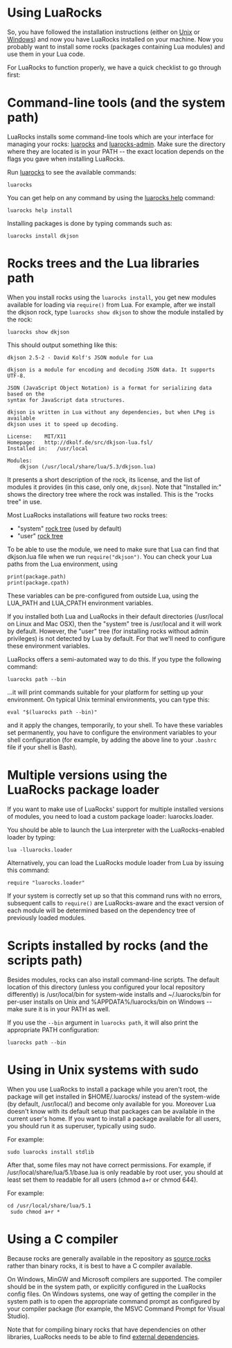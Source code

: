 # Using LuaRocks

So, you have followed the installation instructions (either on
[Unix](installation_instructions_for_unix.md) or
[Windows](installation_instructions_for_windows.md)) and now you have LuaRocks
installed on your machine. Now you probably want to install some rocks
(packages containing Lua modules) and use them in your Lua code. 

For LuaRocks to function properly, we have a quick checklist to go through
first:

# Command-line tools (and the system path) 

LuaRocks installs some command-line tools which are your interface for
managing your rocks: [luarocks](luarocks.md) and
[luarocks-admin](luarocks_admin.md). Make sure the directory where they are
located is in your PATH -- the exact location depends on the flags you gave
when installing LuaRocks.

Run [luarocks](luarocks.md) to see the available commands:

```
luarocks 
```

You can get help on any command by using the [luarocks help](luarocks_help.md) command:

```
luarocks help install
```

Installing packages is done by typing commands such as:

```
luarocks install dkjson
```

# Rocks trees and the Lua libraries path 

When you install rocks using the `luarocks install`, you get new modules
available for loading via `require()` from Lua. For example, after we install
the dkjson rock, type `luarocks show dkjson` to show the module installed by
the rock:

```
luarocks show dkjson
```

This should output something like this:

```
dkjson 2.5-2 - David Kolf's JSON module for Lua
  
dkjson is a module for encoding and decoding JSON data. It supports UTF-8.
  
JSON (JavaScript Object Notation) is a format for serializing data based on the
syntax for JavaScript data structures.
  
dkjson is written in Lua without any dependencies, but when LPeg is available
dkjson uses it to speed up decoding.
  
License: 	MIT/X11
Homepage: 	http://dkolf.de/src/dkjson-lua.fsl/
Installed in: 	/usr/local
  
Modules:
	dkjson (/usr/local/share/lua/5.3/dkjson.lua)
```

It presents a short description of the rock, its license, and the list of
modules it provides (in this case, only one, `dkjson`). Note that "Installed
in:" shows the directory tree where the rock was installed. This is the "rocks
tree" in use.

Most LuaRocks installations will feature two rocks trees:

* "system" [rock tree](rocks_repositories.md) (used by default)
* "user" [rock tree](rocks_repositories.md)

To be able to use the module, we need to make sure that Lua can find that
dkjson.lua file when we run `require("dkjson")`. You can check your Lua paths
from the Lua environment, using

```
print(package.path)
print(package.cpath)
```

These variables can be pre-configured from outside Lua, using the LUA_PATH and
LUA_CPATH environment variables. 

If you installed both Lua and LuaRocks in their default directories
(/usr/local on Linux and Mac OSX), then the "system" tree is /usr/local and it
will work by default. However, the "user" tree (for installing rocks without
admin privileges) is not detected by Lua by default. For that we'll need to
configure these environment variables.

LuaRocks offers a semi-automated way to do this. If you type the following
command:

```
luarocks path --bin
```

...it will print commands suitable for your platform for setting up your
environment. On typical Unix terminal environments, you can type this:

```
eval "$(luarocks path --bin)"
```

and it apply the changes, temporarily, to your shell. To have these variables
set permanently, you have to configure the environment variables to your shell
configuration (for example, by adding the above line to your `.bashrc` file if
your shell is Bash).

# Multiple versions using the LuaRocks package loader 

If you want to make use of LuaRocks' support for multiple installed versions
of modules, you need to load a custom package loader: luarocks.loader.

You should be able to launch the Lua interpreter with the LuaRocks-enabled
loader by typing:

```
lua -lluarocks.loader
```

Alternatively, you can load the LuaRocks module loader from Lua by issuing
this command:

```
require "luarocks.loader"
```

If your system is correctly set up so that this command runs with no errors,
subsequent calls to `require()` are LuaRocks-aware and the exact version of
each module will be determined based on the dependency tree of previously
loaded modules. 

# Scripts installed by rocks (and the scripts path) 

Besides modules, rocks can also install command-line scripts. The default
location of this directory (unless you configured your local repository
differently) is /usr/local/bin for system-wide installs and ~/.luarocks/bin
for per-user installs on Unix and %APPDATA%/luarocks/bin on Windows -- make
sure it is in your PATH as well.

If you use the `--bin` argument in `luarocks path`, it will also print the
appropriate PATH configuration:

```
luarocks path --bin
```

# Using in Unix systems with sudo 

When you use LuaRocks to install a package while you aren't root, the package
will get installed in $HOME/.luarocks/ instead of the system-wide (by default,
/usr/local/) and become only available for you. Moreover Lua doesn't know with
its default setup that packages can be available in the current user's home.
If you want to install a package available for all users, you should run it as
superuser, typically using sudo.

For example:

```
sudo luarocks install stdlib
```

After that, some files may not have correct permissions. For example, if
/usr/local/share/lua/5.1/base.lua is only readable by root user, you should at
least set them to readable for all users (chmod a+r or chmod 644).

For example:

```
cd /usr/local/share/lua/5.1
 sudo chmod a+r *
```

# Using a C compiler 

Because rocks are generally available in the repository as [source
rocks](types_of_rocks.md) rather than binary rocks, it is best to have a C
compiler available.

On Windows, MinGW and Microsoft compilers are supported. The compiler should
be in the system path, or explicitly configured in the LuaRocks config files.
On Windows systems, one way of getting the compiler in the system path is to
open the appropriate command prompt as configured by your compiler package
(for example, the MSVC Command Prompt for Visual Studio).

Note that for compiling binary rocks that have dependencies on other
libraries, LuaRocks needs to be able to find [external
dependencies](paths_and_external_dependencies.md).


